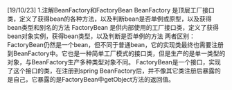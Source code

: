 [19/10/23] 
1.注解BeanFactory和FactoryBean
 BeanFactory 是顶层工厂接口类，定义了获得bean的各种方法，以及判断bean是否单例或原型，以及获得bean类型和别名的方法
 FactoryBean 是供内部使用的工厂接口类，定义了获得bean对象实例，获得bean类型，以及判断是否单例的方法
 两者区别：
    FactoryBean仍然是一个bean，但不同于普通bean，它的实现类最终也需要注册到BeanFactory中。它也是一种简单工厂模式的接口类，但是生产的是单一类型的对象，与BeanFactory生产多种类型对象不同。
    FactoryBean是一个接口，实现了这个接口的类，在注册到spring BeanFactory后，并不像其它类注册后暴露的是自己，它暴露的是FactoryBean中getObject方法的返回值。
